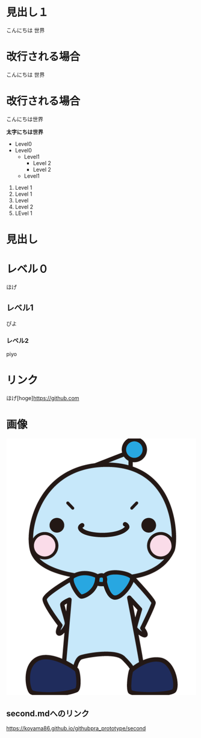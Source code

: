 # 見出し１
こんにちは
世界
# 改行される場合
こんにちは
世界
# 改行される場合   
こんにちは世界

**太字にちは世界**

- Level0
- Level0
  - Level1
    - Level 2
    - Level 2   
  - Level1
  
1. Level 1
2. Level 1
3. Level
4. Level 2
5. LEvel 1

# 見出し
# レベル０
ほげ
## レベル1
ぴよ

### レベル2
piyo

# リンク
ほげ[hoge]https://github.com

# 画像
![jyobijyobi](./s-jyobijyobi.png)





## second.mdへのリンク
https://koyama86.github.io/githubpra_prototype/second
